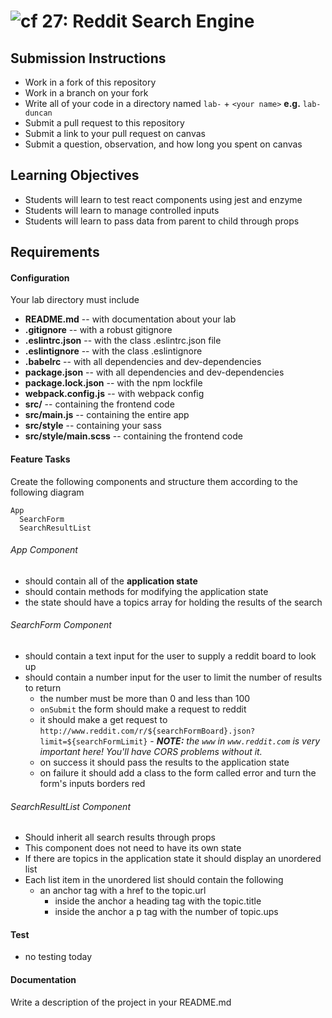 ![cf](http://i.imgur.com/7v5ASc8.png) 27: Reddit Search Engine
===

## Submission Instructions
  * Work in a fork of this repository
  * Work in a branch on your fork
  * Write all of your code in a directory named `lab-` + `<your name>` **e.g.** `lab-duncan`
  * Submit a pull request to this repository
  * Submit a link to your pull request on canvas
  * Submit a question, observation, and how long you spent on canvas

## Learning Objectives
* Students will learn to test react components using jest and enzyme
* Students will learn to manage controlled inputs
* Students will learn to pass data from parent to child through props

## Requirements
#### Configuration
Your lab directory must include
* **README.md** -- with documentation about your lab
* **.gitignore** -- with a robust gitignore
* **.eslintrc.json** -- with the class .eslintrc.json file
* **.eslintignore** -- with the class .eslintignore
* **.babelrc** -- with all dependencies and dev-dependencies
* **package.json** -- with all dependencies and dev-dependencies
* **package.lock.json** -- with the npm lockfile
* **webpack.config.js** -- with webpack config
* **src/** -- containing the frontend code
* **src/main.js** -- containing the entire app
* **src/style** -- containing your sass
* **src/style/main.scss** -- containing the frontend code

#### Feature Tasks
Create the following components and structure them according to the following diagram
```
App
  SearchForm
  SearchResultList
```
###### App Component
* should contain all of the **application state**
* should contain methods for modifying the application state
* the state should have a topics array for holding the results of the search

###### SearchForm Component
* should contain a text input for the user to supply a reddit board to look up
* should contain a number input for the user to limit the number of results to return
  * the number must be more than 0 and less than 100
  * `onSubmit` the form should make a request to reddit
  * it should make a get request to `http://www.reddit.com/r/${searchFormBoard}.json?limit=${searchFormLimit}`
        - _**NOTE:** the `www` in `www.reddit.com` is very important here! You'll have CORS problems without it._
  * on success it should pass the results to the application state
  * on failure it should add a class to the form called error and turn the form's inputs borders red

###### SearchResultList Component
* Should inherit all search results through props
* This component does not need to have its own state
* If there are topics in the application state it should display an unordered list
* Each list item in the unordered list should contain the following
  * an anchor tag with a href to the topic.url
    * inside the anchor a heading tag with the topic.title
    * inside the anchor a p tag with the number of topic.ups

#### Test
* no testing today

#### Documentation
Write a description of the project in your README.md